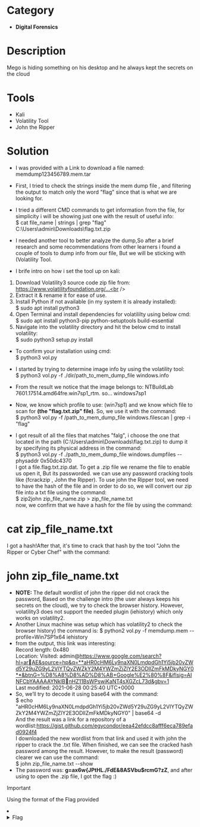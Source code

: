 # Category
- **Digital Forensics**

# Description
Mego is hiding something on his desktop and he always kept the secrets on the cloud<br />

# Tools
- Kali
- Volatility Tool
- John the Ripper

# Solution
- I was provided with a Link to download a file named: memdump123456789.mem.tar
- First, I tried to check the strings inside the mem dump file , and filtering the output to match only the word "flag" since that is what we are looking for.
- I tried a different CMD commands to get information from the file, for simplicity i will be showing just one with the result of useful info:<br />
$ cat file_name | strings | grep "flag"<br />
C:\Users\admin\Downloads\flag.txt.zip<br />

- I needed another tool to better analyze the dump,So after a brief research and some recommendations from other learners i found a couple of tools to dump info from our file, But we will be sticking with (Volatility Tool.
- I brife intro on how i set the tool up on kali:
1. Download Volatility3 source code zip file from: https://www.volatilityfoundation.org/...<br />
2. Extract it & rename it for ease of use.<br />
3. Install Python if not available (in my system it is already installed): <br />
$ sudo apt install python3<br />
4. Open Terminal and install dependencies for volatililty using below cmd:<br />
$ sudo apt install python3-pip python-setuptools build-essential<br />
5. Navigate into the volatility directory and hit the below cmd to install volatility:<br />
$ sudo python3 setup.py install<br />
- To confirm your installation using cmd:<br />
$ python3 vol.py<br />
- I started by trying to determine image info by using the volatility tool:<br />
$ python3 vol.py -f ./dir/path_to_mem_dump_file windows.info<br />

-  From the result we notice that the image belongs to: NTBuildLab 7601.17514.amd64fre.win7sp1_rtm.      so... windows7sp1
- Now, we know which profile to use: (win7sp1) and we know which file to scan for **(the "flag.txt.zip" file)**. So, we use it with the command:<br />
$ python3 vol.py -f /path_to_mem_dump_file windows.filescan | grep -i "flag"<br />

- I got result of all the files that matches "falg", i choose the one that located in the path (C:\Users\admin\Downloads\flag.txt.zip) to dump it by specifying its physical address in the command:<br />
$ python3 vol.py -f ./path_to_mem_dump_file windows.dumpfiles --physaddr 0x50dc4370<br />
I got a file.flag.txt.zip.dat. To get a .zip file we rename the file to enable us open it, But its passworded. we can use any password cracking tools like (fcrackzip , John the Ripper). To use john the Ripper tool, we need to have the hash of the file and in order to do so, we will convert our zip file into a txt file using the command:<br />
$ zip2john zip_file_name.zip > zip_file_name.txt <br />
now, we confirm that we have a hash for the file by using the command:<br />
# cat zip_file_name.txt<br />
I got a hash!After that, it's time to crack that hash by the tool "John the Ripper or Cyber Chef" with the command:<br />
# john zip_file_name.txt <br />

- **NOTE:** The default wordlist of john the ripper did not crack the password, Based on the challenge intro (the user always keeps his secrets on the cloud), we try to check the browser history. However, volatility3 does not support the needed plugin (iehistory) which only works on volatility2.
- Another Linux machine was setup which has volatility2 to check the browser history) the command is:
$ python2 vol.py -f memdump.mem --profile=Win7SP1x64 iehistory<br />
- from the output, this link was interesting:<br />
Record length: 0x480<br />
Location: Visited: admin@https://www.google.com/search?hl=arAE&source=hp&q=**aHR0cHM6Ly9naXN0LmdpdGh1Yi5jb20vZWd5Y29uZG9yL2VlYTQyZWZkY2M4YWZmZjZlY2E3ODllZmFkMDkyNGY0**&btnG=%D8%A8%D8%AD%D8%AB+Google%E2%80%8F&iflsig=AINFCbYAAAAAYNklBnHZ11BsWPswjKaNT4sXGZcL73d&gbv=1<br />
Last modified: 2021-06-28 00:25:40 UTC+0000<br />
- So, we’ll try to decode it using base64 with the command:<br />
$ echo "aHR0cHM6Ly9naXN0LmdpdGh1Yi5jb20vZWd5Y29uZG9yL2VlYTQyZWZkY2M4YWZmZjZlY2E3ODllZmFkMDkyNGY0" | base64 -d <br />
And the result was a link for a repository of a wordlist:https://gist.github.com/egycondor/eea42efdcc8afff6eca789efad0924f4<br />
I downloaded the new wordlist from that link and used it with john the ripper to crack the .txt file. When finished, we can see the cracked hash password among the result. However, to make the result (password) clearer we can use the command:<br />
$ john zip_file_name.txt --show<br />
- The password was: **g=ax6w{JPtHL./FdE&8ASVbu$rcmG?zZ**, and after using to open the .zip file, I got the flag :)<br />
> [!IMPORTANT]
> Using the format of the Flag provided

<li>
	<details>
		<summary>Flag</summary>
flag{FF571983C5693A57024858E6529A7408D16791846918}</details>
</li>
